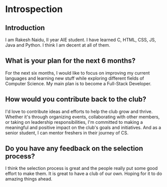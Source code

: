 # Introspection
## Introduction
I am Rakesh Naidu, II year AIE student. I have learned C, HTML, CSS, JS, Java and Python. I think I am decent at all of them.

## What is your plan for the next 6 months?
For the next six months, I would like to focus on improving my current languages and learning new stuff while exploring different fields of Computer Science. My main plan is to become a Full-Stack Developer.

## How would you contribute back to the club?
I'd love to contribute ideas and efforts to help the club grow and thrive.
Whether it's through organizing events, collaborating with other members, or taking on leadership responsibilities, I'm committed to making a meaningful and positive impact on the club's goals and initiatives. And as a senior student, I can mentor freshers in their journey of CS.

## Do you have any feedback on the selection process?
I think the selection process is great and the people really put some good effort to make them. It is great to have a club of our own. Hoping for it to do amazing things ahead.
